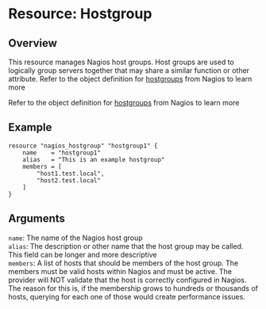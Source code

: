 # Resource: Hostgroup

## Overview

This resource manages Nagios host groups. Host groups are used to logically group servers together that may share a
similar function or other attribute. Refer to the object definition for [hostgroups](https://assets.nagios.com/downloads/nagioscore/docs/nagioscore/3/en/objectdefinitions.html#hostgroup) from Nagios to learn more

Refer to the object definition for [hostgroups](https://assets.nagios.com/downloads/nagioscore/docs/nagioscore/3/en/objectdefinitions.html#hostgroup) from Nagios to learn more

## Example

```hcl
resource "nagios_hostgroup" "hostgroup1" {
    name    = "hostgroup1"
    alias   = "This is an example hostgroup"
    members = [
        "host1.test.local",
        "host2.test.local"
    ]
}
```

## Arguments

`name`: The name of the Nagios host group  
`alias`: The description or other name that the host group may be called. This field can be longer and more descriptive  
`members`: A list of hosts that should be members of the host group. The members must be valid hosts within Nagios and must be active. The provider will NOT validate that the host is correctly configured in Nagios. The reason for this is, if the membership grows to hundreds or thousands of hosts, querying for each one of those would create performance issues.
